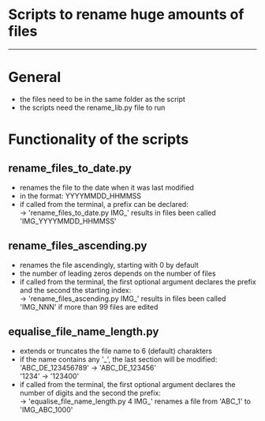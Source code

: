 # Scripts to rename huge amounts of files

---
# General
- the files need to be in the same folder as the script
- the scripts need the rename_lib.py file to run

# Functionality of the scripts
## rename_files_to_date.py
- renames the file to the date when it was last modified
- in the format: YYYYMMDD_HHMMSS
- if called from the terminal, a prefix can be declared:  
-> 'rename_files_to_date.py IMG_' results in files been called 'IMG_YYYYMMDD_HHMMSS'

## rename_files_ascending.py
- renames the file ascendingly, starting with 0 by default
- the number of leading zeros depends on the number of files
- if called from the terminal, the first optional argument declares the prefix and the second the starting index:  
-> 'rename_files_ascending.py IMG_' results in files been called 'IMG_NNN' if more than 99 files are edited

## equalise_file_name_length.py
- extends or truncates the file name to 6 (default) charakters
- if the name contains any '_', the last section will be modified:  
'ABC_DE_123456789' -> 'ABC_DE_123456'  
'1234' -> '123400'
- if called from the terminal, the first optional argument declares the number of digits and the second the prefix:  
-> 'equalise_file_name_length.py 4 IMG_' renames a file from 'ABC_1' to 'IMG_ABC_1000'
